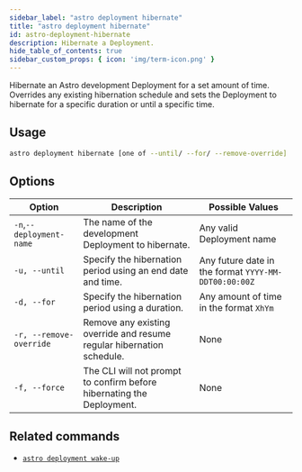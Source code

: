```yaml
---
sidebar_label: "astro deployment hibernate"
title: "astro deployment hibernate"
id: astro-deployment-hibernate
description: Hibernate a Deployment.
hide_table_of_contents: true
sidebar_custom_props: { icon: 'img/term-icon.png' }
---
```


Hibernate an Astro development Deployment for a set amount of time. Overrides any existing hibernation schedule and sets the Deployment to hibernate for a specific duration or until a specific time. 

## Usage

```sh
astro deployment hibernate [one of --until/ --for/ --remove-override]
```

## Options

| Option                   | Description                                                           | Possible Values                                      |
| ------------------------ | --------------------------------------------------------------------- | ---------------------------------------------------- |
| `-n`,`--deployment-name` | The name of the development Deployment to hibernate.                  | Any valid Deployment name                            |
| `-u, --until`            | Specify the hibernation period using an end date and time.            | Any future date in the format `YYYY-MM-DDT00:00:00Z` |
| `-d, --for`              | Specify the hibernation period using a duration.                      | Any amount of time in the format `XhYm`            |
| `-r, --remove-override`  | Remove any existing override and resume regular hibernation schedule. | None                                                 |
| `-f, --force`            | The CLI will not prompt to confirm before hibernating the Deployment. | None                                                 |

## Related commands 

- [`astro deployment wake-up`](astro-deployment-wake-up.md)